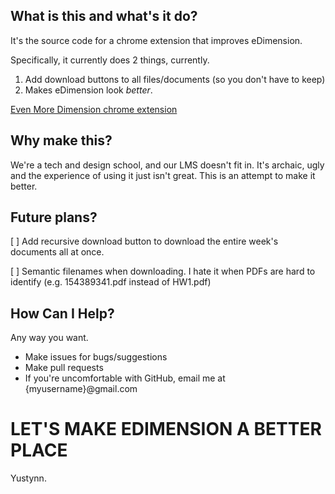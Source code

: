 ## What is this and what's it do?
It's the source code for a chrome extension that improves eDimension.

Specifically, it currently does 2 things, currently.
1. Add download buttons to all files/documents (so you don't have to keep)
2. Makes eDimension look *better*.

[Even More Dimension chrome extension](https://chrome.google.com/webstore/detail/even-more-dimension/defapkcdijpdlejlkhbkklbnmcpcpijm)

## Why make this?
We're a tech and design school, and our LMS doesn't fit in. It's archaic, ugly and the experience of using it just isn't great. This is an attempt to make it better.

## Future plans?
[ ] Add recursive download button to download the entire week's documents all at once.

[ ] Semantic filenames when downloading. I hate it when PDFs are hard to identify (e.g. 154389341.pdf instead of HW1.pdf)

## How Can I Help?
Any way you want.
* Make issues for bugs/suggestions
* Make pull requests
* If you're uncomfortable with GitHub, email me at {myusername}@gmail.com

# **LET'S MAKE EDIMENSION A BETTER PLACE**
Yustynn.
